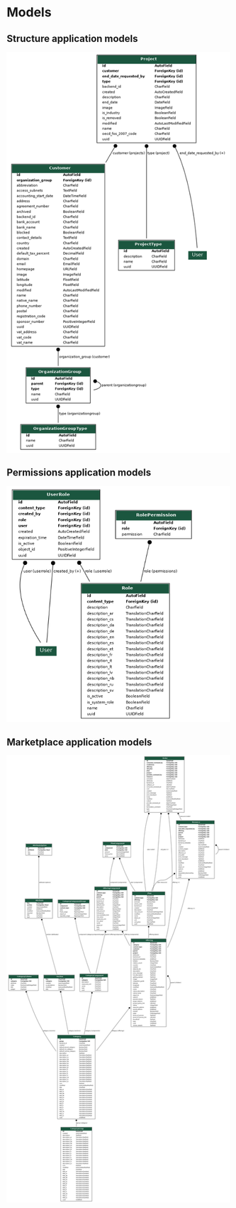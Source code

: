 # Models

## Structure application models

![Structure application models](./core_structure.png)

## Permissions application models

![Permissions application models](./core_permissions.png)

## Marketplace application models

![Marketplace application models](./marketplace.png)
